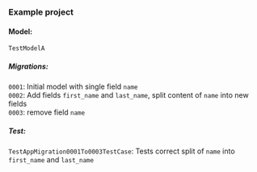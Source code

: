 ### Example project

#### Model:
`TestModelA`

##### Migrations:
`0001`: Initial model with single field `name`  
`0002`: Add fields `first_name` and `last_name`, split content of `name` into new fields  
`0003`: remove field `name`


##### Test:
`TestAppMigration0001To0003TestCase`: Tests correct split of `name` into `first_name` and `last_name`
